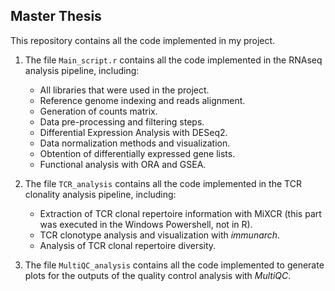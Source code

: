 Master Thesis
---------------
This repository contains all the code implemented in my project. 

1. The file `Main_script.r` contains all the code implemented in the RNAseq analysis pipeline, including:
    * All libraries that were used in the project.
    * Reference genome indexing and reads alignment.
    * Generation of counts matrix.
    * Data pre-processing and filtering steps.
    * Differential Expression Analysis with DESeq2.
    * Data normalization methods and visualization.
    * Obtention of differentially expressed gene lists.
    * Functional analysis with ORA and GSEA.
      
2. The file `TCR_analysis` contains all the code implemented in the TCR clonality analysis pipeline, including:
    * Extraction of TCR clonal repertoire information with MiXCR (this part was executed in the Windows Powershell, not in R).
    * TCR clonotype analysis and visualization with _immunarch_.
    * Analysis of TCR clonal repertoire diversity.
   
3. The file `MultiQC_analysis` contains all the code implemented to generate plots for the outputs of the quality control analysis with _MultiQC_.
